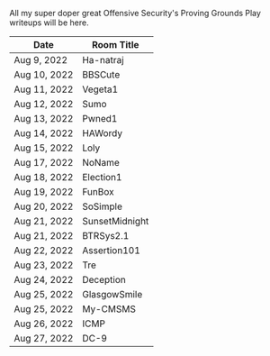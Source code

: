All my super doper great Offensive Security's Proving Grounds Play writeups will be here.

Date			| Room Title
----------------|------------------------
Aug 9, 2022		| Ha-natraj
Aug 10, 2022	| BBSCute
Aug 11, 2022	| Vegeta1
Aug 12, 2022	| Sumo
Aug 13, 2022	| Pwned1
Aug 14, 2022	| HAWordy
Aug 15, 2022	| Loly
Aug 17, 2022	| NoName
Aug 18, 2022	| Election1
Aug 19, 2022	| FunBox
Aug 20, 2022	| SoSimple
Aug 21, 2022	| SunsetMidnight
Aug 21, 2022	| BTRSys2.1
Aug 22, 2022	| Assertion101
Aug 23, 2022	| Tre
Aug 24, 2022	| Deception
Aug 25, 2022	| GlasgowSmile
Aug 25, 2022	| My-CMSMS
Aug 26, 2022	| ICMP
Aug 27, 2022	| DC-9